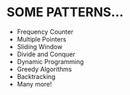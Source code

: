 # SOME PATTERNS...
- Frequency Counter
- Multiple Pointers
- Sliding Window
- Divide and Conquer
- Dynamic Programming
- Greedy Algorithms
- Backtracking
- Many more!
